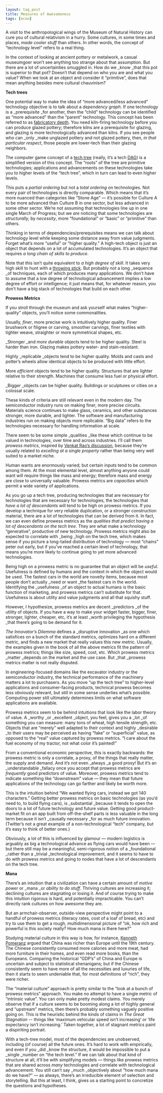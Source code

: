 ```yaml
---
layout: tag_post
title: Measures of Awesomeness
tags: [econ]
---
```



A visit to the anthropological wings of the Museum of Natural History can cure you of cultural relativism in a hurry. Some cultures, in some times and places, _made cooler stuff_ than others.  In other words, the concept of “technology level” refers to a real thing.

In the context of looking at ancient pottery or metalwork, a casual museumgoer won’t see anything too strange about that assumption.  But there are a lot of uncertainties smuggled in.  How do we _know _that this pot is superior to that pot?  Doesn’t that depend on who you are and what you value?  When we look at an object and consider it “primitive”, does that mean anything besides mere cultural chauvinism?

**Tech trees**

One potential way to make the idea of “more advanced/less advanced” technology objective is to talk about a _dependency graph_.  If one technology is a _prerequisite _for another, then the “child” technology can be identified as “more advanced” than the “parent” technology. This concept has been referred to as [fabricatory depth](http://www.scm.keele.ac.uk/research/knowledge_modelling/km/Blogs/Fabricatory_Depth.php).  You need kiln-firing technology before you can produce glazed pottery; therefore kilns are a prerequisite for glazing, and glazing is more technologically advanced than kilns.  If you see people who can _only _make unglazed pottery and not glazed pottery, then, _in that particular respect_, those people are lower-tech than their glazing neighbors.

The computer game concept of a [tech tree](https://en.wikipedia.org/wiki/Technology_tree) (really, it’s a tech [DAG](https://en.wikipedia.org/wiki/Directed_acyclic_graph)) is a simplified version of this concept. The “roots” of the tree are primitive technologies; applications and advancements on these technologies take you to higher levels of the “tech tree”, which in turn can lead to even higher levels.

This puts a _partial ordering_ but not a _total ordering_ on technologies. Not every pair of technologies is directly comparable.  Which means that it’s more nuanced than categories like “Stone Age” — it’s possible for Culture A to be more advanced than Culture B in one sector, but less advanced in some other sector. We’re not assuming that technologies line up in one single March of Progress; but we _are_ noticing that some technologies are _structurally,_ by _necessity_, more “foundational” or “basic” or “primitive” than others.

Thinking in terms of dependencies/prerequisites means we can talk about technology level while keeping some distance away from value judgments. Forget what’s more “useful” or “higher quality.”  A high-tech object is just an object that depends on a lot of accumulated technologies.  It’s an object that requires _a long chain of skills to produce_.

Note that this isn’t quite equivalent to _a high degree of skill_. It takes very high skill to hunt with a [throwing stick](https://en.wikipedia.org/wiki/Throwing_stick). But probably not a long _sequence _of techniques, each of which produces many applications.  We don’t have to assume that a low degree of technological advancement implies a low degree of effort or intelligence; it just means that, for whatever reason, you don’t have a big stack of technologies that build on each other.

**Prowess Metrics**

If you stroll through the museum and ask yourself what makes “higher-quality” objects, you’ll notice some commonalities.

Usually, _finer_, more precise work is intuitively higher quality. Finer brushwork or filigree or carving, smoother carvings, finer textiles with tighter weave, straighter or more symmetrical shapes, etc.

_Stronger _and _more durable_ objects tend to be higher quality.  Steel is harder than iron.  Glazing makes pottery water- and stain-resistant.

Highly _replicable _objects tend to be higher quality. Molds and casts and potter’s wheels allow identical objects to be produced with little effort.

More _efficient_ objects tend to be higher quality. Structures that are lighter relative to their strength. Machines that consume less fuel or physical effort.

_Bigger _objects can be higher quality.  Buildings or sculptures or cities on a colossal scale.

These kinds of criteria are still relevant even in the modern day. The semiconductor industry runs on making finer, more precise circuits. Materials science continues to make glass, ceramics, and other substances stronger, more durable, and lighter.  The software and manufacturing industries run on making objects more replicable.  “Big data” refers to the technologies necessary for handling information at scale.

There seem to be some simple _qualities _like these which continue to be valued in technologies, over time and across industries.  I’ll call them _prowess metrics_, inspired by [Venkat Rao’s discussion](http://www.ribbonfarm.com/2014/06/04/saints-and-traders-the-john-henry-fable-reconsidered/), because they’re usually related to _excelling at a single property_ rather than being very well suited to a market niche.

Human wants are enormously varied; but certain inputs tend to be common among them. At the most elemental level, almost anything anyone could want will require things like mass and energy; therefore mass and energy are close to universally valuable.  Prowess metrics are _capacities_ which permit a wide variety of applications.

As you go up a tech tree, producing technologies that are necessary for technologies that are necessary for technologies, the technologies that _have a lot of descendants_ will tend to be high on prowess metrics.  If you develop a technique for very reliable duplication, or a stronger construction material, there are a lot of technologies that can be derived from it.  In fact, we can even define prowess metrics as the _qualities that predict having a lot of descendants on the tech tree_.  They are what make a technology “generative”, productive of new technology.  Prowess metrics might also be expected to correlate with _being _high on the tech tree, which makes sense if you picture a long-tailed distribution of technology — most “chains” peter out early, but if you’ve reached a certain level of technology, that means you’re more likely to continue going to yet more advanced technologies.

Being high on a prowess metric is no guarantee that an object will be _useful_.  Usefulness is defined by humans and the context in which the object would be used.  The fastest cars in the world are novelty items, because most people don’t actually _need or want _the fastest cars in the world.  Identifying the _usefulness _of an object to actual humans is the basic function of marketing, and prowess metrics can’t substitute for that.  Usefulness is about utility and value judgments and all that squishy stuff.

However, I hypothesize, prowess metrics are decent _predictors _of the utility of objects. If you have a way to make your widget faster, bigger, finer, stronger, lighter, cheaper, etc, it’s at least _worth privileging the hypothesis _that there’s going to be demand for it.

_The Innovator’s Dilemma_ defines a _disruptive innovation _as one which satisfices on a bunch of the standard metrics, optimizes hard on a different metric, and finds a new market that really values this new metric. Usually, the examples given in the book of all the above metrics fit the pattern of prowess metrics; things like size, speed, cost, etc.  Which prowess metrics _matter _depends on the market and the use case. But _that _prowess metrics matter is not really disputed.

In engineering-focused domains like the excavator industry or the semiconductor industry, the technical performance of the machinery matters a lot to purchasers. As you move “up the tech tree” to higher-level applications and consumer-facing products, technical prowess becomes less obviously relevant, but still in some sense underlies what’s possible.  Computing power still ultimately determines limits on what software applications are available.

Prowess metrics seem to be behind intuitions that look like the labor theory of value.  A _worthy _or _excellent _object, you feel, gives you a _lot _of something you can measure: many tons of wheat, high tensile strength, etc.  Objects that are “merely” well adapted to their context and highly _desirable _to their users may be perceived as having “fake” or “superficial” value, as opposed to the “real” value captured by prowess metrics.  “I care about the fuel economy of my tractor, not what color it’s painted!”

From a conventional economic perspective, this is exactly backwards: the prowess metric is only a correlate, a proxy,  of the things that really matter, the supply and demand.  And it’s not even _always _a good proxy!  But it’s an _understandable _fallacy once you accept that prowess metrics are _frequently_ good predictors of value.  Moreover, prowess metrics tend to indicate something like “downstream” value — they mean that future applications of the technology can go farther and likely be worth more.

This is the intuition behind “We wanted flying cars, instead we got 140 characters.” Getting better prowess metrics on basic technologies (as you’d need to, to build flying cars), is _substantial _because it tends to open the doors to a lot of future technology and future value. Getting good product-market fit on an app built from off-the-shelf parts is less valuable in the long term because it isn’t _causally necessary _for as much future innovation.  (Twitter’s not a great example of a non-technological “tech” company, but it’s easy to think of better ones.)

Obviously, a lot of this is influenced by glamour — modern logistics is arguably as big a technological advance as flying cars would have been — but there still may be a meaningful, semi-rigorous notion of a _foundational _rather than a _trivial _technological improvement, and it seems to have to do with prowess metrics and going to nodes that have a lot of descendants on the tech tree.

**Mana**

There’s an intuition that a civilization can have a certain amount of _motive power_ or _mana _or _ability to do stuff_.  Thriving cultures are increasing it; declining cultures are stagnating or losing it. And of course trying to make this intuition rigorous is hard, and potentially impracticable. You can’t directly rank cultures on how awesome they are.

But an armchair-observer, outside-view perspective might point to a handful of prowess metrics (literacy rates, cost of a loaf of bread, etc) and try to use them to get a rough, multidimensional picture of “ok, how rich and powerful is this society really? How much mana is there here?”

Studying material culture in this way is how, for instance, [Kenneth Pomeranz](http://www.amazon.com/The-Great-Divergence-Europe-Economy/dp/0691090106) argued that China was richer than Europe until the 19th century.  The Chinese consistently consumed more calories and more meat, had more furniture in their homes, and even read more books, than the Europeans. Comparing the historical “GDP’s” of China and Europe is uncertain and subject to statistical shenanigans; but if the Chinese consistently seem to have more of all the necessities and luxuries of life, then it starts to seem undeniable that, for most definitions of “rich”, they were richer.

The “material culture” approach is pretty similar to the “look at a bunch of prowess metrics” approach.  You make no attempt to have a single metric of “intrinsic value”. You can only make pretty modest claims. You merely observe that if a culture seems to be booming along a lot of highly general and “upstream” metrics, then there’s probably something vaguely positive going on.  This is the heuristic behind the kinds of claims in _The Great Stagnation_ -- things like ‘maximum vehicular speed isn’t increasing’ or ‘life expectancy isn’t increasing.’  Taken together, a lot of stagnant metrics paint a dispiriting portrait.

With a tech-tree model, most of the dependencies are unobserved, including (of course) all the future ones.  It’s hard to work with empirically, and even if you _did _know the structure, it would be impossible to put a _single _number on “the tech level.” If we can talk about that kind of structure at all, it’ll be with simplifying models — things like prowess metrics that are shared across _many_ technologies and correlate with technological advancement.  You still can’t say _much _objectively about “how much mana do we have?” — as always, there’s an irreducible element of selection and storytelling.  But this at least, I think, gives us a starting point to concretize the questions and hypotheses.
